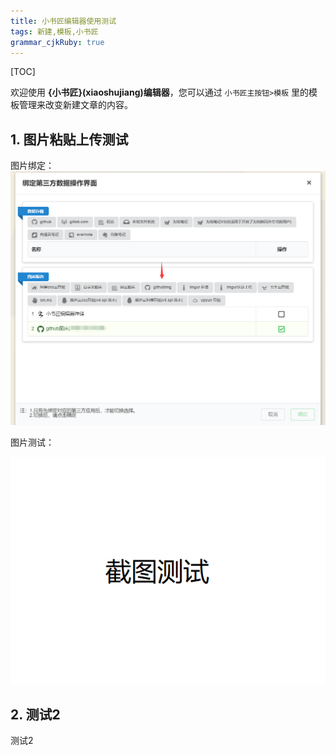 ```yaml
---
title: 小书匠编辑器使用测试 
tags: 新建,模板,小书匠
grammar_cjkRuby: true
---
```

[TOC]

欢迎使用 **{小书匠}(xiaoshujiang)编辑器**，您可以通过 `小书匠主按钮>模板` 里的模板管理来改变新建文章的内容。

## 1. 图片粘贴上传测试

图片绑定：
![enter description here](https://www.github.com/alinecode/ovopic/raw/master/xiaoshujang/1562487650158.png)
 
图片测试：

![测试文件](https://www.github.com/alinecode/ovopic/raw/master/xiaoshujang/1562471516795.png)

## 2. 测试2

测试2